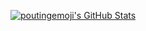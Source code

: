 [![poutingemoji's GitHub Stats](https://github-readme-stats.vercel.app/api?username=poutingemoji)](https://github.com/anuraghazra/github-readme-stats)
